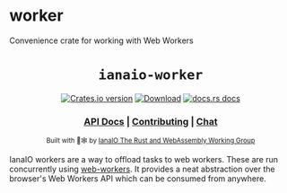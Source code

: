 # worker
Convenience crate for working with Web Workers

<div align="center">

  <h1><code>ianaio-worker</code></h1>

  <p>
    <a href="https://crates.io/crates/ianaio-worker"><img src="https://img.shields.io/crates/v/ianaio-worker.svg?style=flat-square" alt="Crates.io version" /></a>
    <a href="https://crates.io/crates/ianaio-worker"><img src="https://img.shields.io/crates/d/ianaio-worker.svg?style=flat-square" alt="Download" /></a>
    <a href="https://docs.rs/ianaio-worker"><img src="https://img.shields.io/badge/docs-latest-blue.svg?style=flat-square" alt="docs.rs docs" /></a>
  </p>

  <h3>
    <a href="https://docs.rs/ianaio-worker">API Docs</a>
    <span> | </span>
    <a href="https://github.com/rustwasm/ianaio/blob/master/CONTRIBUTING.md">Contributing</a>
    <span> | </span>
    <a href="https://discordapp.com/channels/442252698964721669/443151097398296587">Chat</a>
  </h3>

  <sub>Built with 🦀🕸 by <a href="https://rustwasm.iana.io/">IanaIO The Rust and WebAssembly Working Group</a></sub>
</div>

IanaIO workers are a way to offload tasks to web workers. These are run concurrently using
[web-workers](https://developer.mozilla.org/en-US/docs/Web/API/Web_Workers_API/Using_web_workers).
It provides a neat abstraction over the browser's Web Workers API which can be consumed from anywhere.
